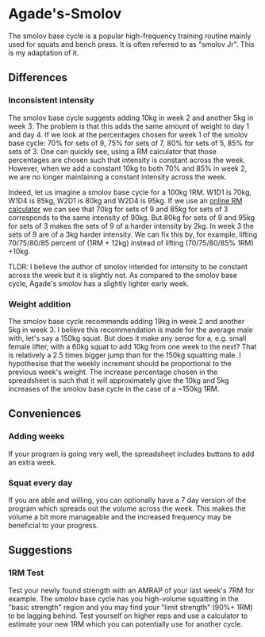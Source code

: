 # Agade's-Smolov
The smolov base cycle is a popular high-frequency training routine mainly used for squats and bench press. It is often referred to as "smolov Jr". This is my adaptation of it.

## Differences

### Inconsistent intensity

The smolov base cycle suggests adding 10kg in week 2 and another 5kg in week 3. The problem is that this adds the same amount of weight to day 1 and day 4.
If we look at the percentages chosen for week 1 of the smolov base cycle: 70% for sets of 9, 75% for sets of 7, 80% for sets of 5, 85% for sets of 3. One can quickly see, using a RM calculator that those percentages are chosen such that intensity is constant across the week.
However, when we add a constant 10kg to both 70% and 85% in week 2, we are no longer maintaining a constant intensity across the week.

Indeed, let us imagine a smolov base cycle for a 100kg 1RM. W1D1 is 70kg, W1D4 is 85kg, W2D1 is 80kg and W2D4 is 95kg. If we use an [online RM calculator](https://exrx.net/Calculators/OneRepMax) we can see that 70kg for sets of 9 and 85kg for sets of 3 corresponds to the same intensity of 90kg. But 80kg for sets of 9 and 95kg for sets of 3 makes the sets of 9 of a harder intensity by 2kg. In week 3 the sets of 9 are of a 3kg harder intensity.
We can fix this by, for example, lifting 70/75/80/85 percent of (1RM + 12kg) instead of lifting (70/75/80/85% 1RM) +10kg.

TLDR: I believe the author of smolov intended for intensity to be constant across the week but it is slightly not. As compared to the smolov base cycle, Agade's smolov has a slightly lighter early week.

### Weight addition

The smolov base cycle recommends adding 19kg in week 2 and another 5kg in week 3. I believe this recommendation is made for the average male with, let's say a 150kg squat.
But does it make any sense for a, e.g. small female lifter, with a 60kg squat to add 10kg from one week to the next? That is relatively a 2.5 times bigger jump than for the 150kg squatting male.
I hypothesise that the weekly increment should be proportional to the previous week's weight. The increase percentage chosen in the spreadsheet is such that it will approximately give the 10kg and 5kg increases of the smolov base cycle in the case of a ~150kg 1RM.

## Conveniences

### Adding weeks

If your program is going very well, the spreadsheet includes buttons to add an extra week.

### Squat every day

If you are able and willing, you can optionally have a 7 day version of the program which spreads out the volume across the week. This makes the volume a bit more manageable and the increased frequency may be beneficial to your progress.

## Suggestions

### 1RM Test
Test your newly found strength with an AMRAP of your last week's 7RM for example. The smolov base cycle has you high-volume squatting in the "basic strength" region and you may find your "limit strength" (90%+ 1RM) to be lagging behind. Test yourself on higher reps and use a calculator to estimate your new 1RM which you can potentially use for another cycle.
